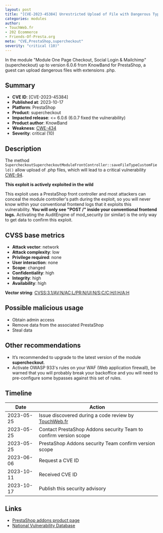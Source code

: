 ```yaml
---
layout: post
title: "[CVE-2023-45384] Unrestricted Upload of File with Dangerous Type in KnowBand - One Page Checkout, Social Login & Mailchimp module for PrestaShop"
categories: modules
author:
- TouchWeb.fr
- 202 Ecommerce
- Friends-Of-Presta.org
meta: "CVE,PrestaShop,supercheckout"
severity: "critical (10)"
---
```


In the module "Module One Page Checkout, Social Login & Mailchimp" (supercheckout) up to version 6.0.6 from KnowBand for PrestaShop, a guest can upload dangerous files with extensions .php.


## Summary

* **CVE ID**: [CVE-2023-45384]
* **Published at**: 2023-10-17
* **Platform**: PrestaShop
* **Product**: supercheckout
* **Impacted release**: <= 6.0.6 (6.0.7 fixed the vulnerability)
* **Product author**: KnowBand
* **Weakness**: [CWE-434](https://cwe.mitre.org/data/definitions/434.html)
* **Severity**: critical (10)

## Description

The method `SupercheckoutSupercheckoutModuleFrontController::saveFileTypeCustomField()` allow upload of .php files, which will lead to a critical vulnerability [CWE-94](https://cwe.mitre.org/data/definitions/94.html).

**This exploit is actively exploited in the wild**

This exploit uses a PrestaShop front controller and most attackers can conceal the module controller's path during the exploit, so you will never know within your conventional frontend logs that it exploits this vulnerability. **You will only see "POST /" inside your conventional frontend logs.** Activating the AuditEngine of mod_security (or similar) is the only way to get data to confirm this exploit.

## CVSS base metrics

* **Attack vector**: network
* **Attack complexity**: low
* **Privilege required**: none
* **User interaction**: none
* **Scope**: changed
* **Confidentiality**: high
* **Integrity**: high
* **Availability**: high

**Vector string**: [CVSS:3.1/AV:N/AC:L/PR:N/UI:N/S:C/C:H/I:H/A:H](https://nvd.nist.gov/vuln-metrics/cvss/v3-calculator?vector=AV:N/AC:L/PR:N/UI:N/S:C/C:H/I:H/A:H)

## Possible malicious usage

* Obtain admin access
* Remove data from the associated PrestaShop
* Steal data

## Other recommendations

* It’s recommended to upgrade to the latest version of the module **supercheckout**.
* Activate OWASP 933's rules on your WAF (Web application firewall), be warned that you will probably break your backoffice and you will need to pre-configure some bypasses against this set of rules.

## Timeline

| Date | Action |
|--|--|
| 2023-05-25 | Issue discovered during a code review by [TouchWeb.fr](https://www.touchweb.fr) |
| 2023-05-25 | Contact PrestaShop Addons security Team to confirm version scope |
| 2023-05-25 | PrestaShop Addons security Team confirm version scope |
| 2023-06-06 | Request a CVE ID |
| 2023-10-11 | Received CVE ID |
| 2023-10-17 | Publish this security advisory |

## Links

* [PrestaShop addons product page](https://addons.prestashop.com/fr/processus-rapide-commande/18016-one-page-checkout-social-login-mailchimp.html)
* [National Vulnerability Database](https://nvd.nist.gov/vuln/detail/CVE-2023-45384)
